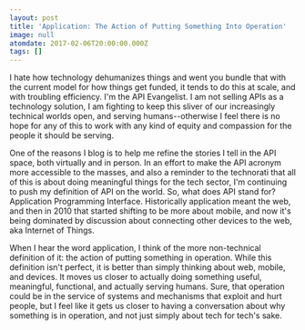 ```yaml
---
layout: post
title: 'Application: The Action of Putting Something Into Operation'
image: null
atomdate: 2017-02-06T20:00:00.000Z
tags: []
---
```

I hate how technology dehumanizes things and went you bundle that with the current model for how things get funded, it tends to do this at scale, and with troubling efficiency. I'm the API Evangelist. I am not selling APIs as a technology solution, I am fighting to keep this sliver of our increasingly technical worlds open, and serving humans--otherwise I feel there is no hope for any of this to work with any kind of equity and compassion for the people it should be serving.

One of the reasons I blog is to help me refine the stories I tell in the API space, both virtually and in person. In an effort to make the API acronym more accessible to the masses, and also a reminder to the technorati that all of this is about doing meaningful things for the tech sector, I'm continuing to push my definition of API on the world. So, what does API stand for? Application Programming Interface. Historically application meant the web, and then in 2010 that started shifting to be more about mobile, and now it's being dominated by discussion about connecting other devices to the web, aka Internet of Things.

When I hear the word application, I think of the more non-technical definition of it: the action of putting something in operation. While this definition isn't perfect, it is better than simply thinking about web, mobile, and devices. It moves us closer to actually doing something useful, meaningful, functional, and actually serving humans. Sure, that operation could be in the service of systems and mechanisms that exploit and hurt people, but I feel like it gets us closer to having a conversation about why something is in operation, and not just simply about tech for tech's sake.